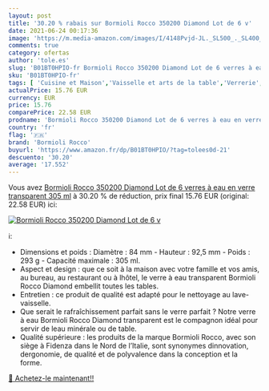 ```yaml
---
layout: post
title: '30.20 % rabais sur Bormioli Rocco 350200 Diamond Lot de 6 v'
date: 2021-06-24 00:17:36
image: 'https://m.media-amazon.com/images/I/4148Pvjd-JL._SL500_._SL400_.jpg'
comments: true
category: ofertas
author: 'tole.es'
slug: 'B01BT0HPIO-fr Bormioli Rocco 350200 Diamond Lot de 6 verres à eau en...'
sku: 'B01BT0HPIO-fr'
tags: [ 'Cuisine et Maison','Vaisselle et arts de la table','Verrerie','Verres à jus et soda','bormioli rocco', ]
actualPrice: 15.76 EUR
currency: EUR
price: 15.76
comparePrice: 22.58 EUR
prodname: 'Bormioli Rocco 350200 Diamond Lot de 6 verres à eau en verre transparent 305 ml'
country: 'fr'
flag: '🇫🇷'
brand: 'Bormioli Rocco'
buyurl: 'https://www.amazon.fr/dp/B01BT0HPIO/?tag=tolees0d-21'
descuento: '30.20'
average: '17.552'
---
```


Vous avez [Bormioli Rocco 350200 Diamond Lot de 6 verres à eau en verre transparent 305 ml](https://www.amazon.fr/dp/B01BT0HPIO/?tag=tolees0d-21)  à  30.20 % de réduction, prix final  15.76 EUR (original: 22.58 EUR) ici:

[![Bormioli Rocco 350200 Diamond Lot de 6 v](https://m.media-amazon.com/images/I/4148Pvjd-JL._SL500_._SL400_.jpg)](https://www.amazon.fr/dp/B01BT0HPIO/?tag=tolees0d-21)

ℹ️:

- Dimensions et poids : Diamètre : 84 mm - Hauteur : 92,5 mm - Poids : 293 g - Capacité maximale : 305 ml.
- Aspect et design : que ce soit à la maison avec votre famille et vos amis, au bureau, au restaurant ou à lhôtel, le verre à eau transparent Bormioli Rocco Diamond embellit toutes les tables.
- Entretien : ce produit de qualité est adapté pour le nettoyage au lave-vaisselle.
- Que serait le rafraîchissement parfait sans le verre parfait ? Notre verre à eau Bormioli Rocco Diamond transparent est le compagnon idéal pour servir de leau minérale ou de table.
- Qualité supérieure : les produits de la marque Bormioli Rocco, avec son siège à Fidenza dans le Nord de l’Italie, sont synonymes dinnovation, dergonomie, de qualité et de polyvalence dans la conception et la forme.

[🛒 Achetez-le maintenant!!](https://www.amazon.fr/dp/B01BT0HPIO/?tag=tolees0d-21)
